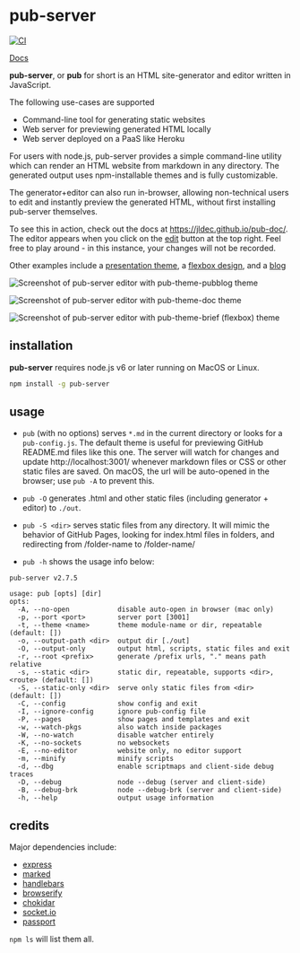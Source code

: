 
# pub-server
[![CI](https://github.com/jldec/pub-server/workflows/CI/badge.svg)](https://github.com/jldec/pub-server/actions)

[Docs](https://jldec.github.io/pub-doc/)

**pub-server**, or **pub** for short is an HTML site-generator and editor written in JavaScript.

The following use-cases are supported

- Command-line tool for generating static websites
- Web server for previewing generated HTML locally
- Web server deployed on a PaaS like Heroku


For users with node.js, pub-server provides a simple command-line utility which can render an HTML website from markdown in any directory. The generated output uses npm-installable themes and is fully customizable.

The generator+editor can also run in-browser, allowing non-technical users to edit and instantly preview the generated HTML, without first installing pub-server themselves.

To see this in action, check out the docs at https://jldec.github.io/pub-doc/. The editor appears when you click on the [edit](https://jldec.github.io/pub-doc/pub/?page=%2F) button at the top right.
Feel free to play around - in this instance, your changes will not be recorded.

Other examples include a [presentation theme](https://github.com/jldec/pub-sample-deck), a [flexbox design](https://github.com/jldec/pub-theme-brief), and a [blog](https://blog.pubblz.com/)


![Screenshot of pub-server editor with pub-theme-pubblog theme](/screenshots/screen1.png)

![Screenshot of pub-server editor with pub-theme-doc theme](/screenshots/screen.png)

![Screenshot of pub-server editor with pub-theme-brief (flexbox) theme](/screenshots/screen2.png)

## installation

**pub-server** requires node.js v6 or later running on MacOS or Linux.

``` bash
npm install -g pub-server
```

## usage

- `pub` (with no options) serves `*.md` in the current directory or looks for a `pub-config.js`. The default theme is useful for previewing GitHub README.md files like this one. The server will watch for changes and update http://localhost:3001/ whenever markdown files or CSS or other static files are saved. On macOS, the url will be auto-opened in the browser; use `pub -A` to prevent this.

- `pub -O` generates .html and other static files (including generator + editor) to `./out`.

- `pub -S <dir>` serves static files from any directory. It will mimic the behavior of GitHub Pages, looking for index.html files in folders, and redirecting from /folder-name to /folder-name/

- `pub -h` shows the usage info below:

```
pub-server v2.7.5

usage: pub [opts] [dir]
opts:
  -A, --no-open            disable auto-open in browser (mac only)
  -p, --port <port>        server port [3001]
  -t, --theme <name>       theme module-name or dir, repeatable (default: [])
  -o, --output-path <dir>  output dir [./out]
  -O, --output-only        output html, scripts, static files and exit
  -r, --root <prefix>      generate /prefix urls, "." means path relative
  -s, --static <dir>       static dir, repeatable, supports <dir>,<route> (default: [])
  -S, --static-only <dir>  serve only static files from <dir> (default: [])
  -C, --config             show config and exit
  -I, --ignore-config      ignore pub-config file
  -P, --pages              show pages and templates and exit
  -w, --watch-pkgs         also watch inside packages
  -W, --no-watch           disable watcher entirely
  -K, --no-sockets         no websockets
  -E, --no-editor          website only, no editor support
  -m, --minify             minify scripts
  -d, --dbg                enable scriptmaps and client-side debug traces
  -D, --debug              node --debug (server and client-side)
  -B, --debug-brk          node --debug-brk (server and client-side)
  -h, --help               output usage information
```

## credits

Major dependencies include:

- [express](https://expressjs.com/)
- [marked](https://github.com/markedjs/marked)
- [handlebars](https://handlebarsjs.com/)
- [browserify](https://github.com/browserify/browserify)
- [chokidar](https://github.com/paulmillr/chokidar)
- [socket.io](https://socket.io/)
- [passport](https://github.com/jaredhanson/passport)

`npm ls` will list them all.

